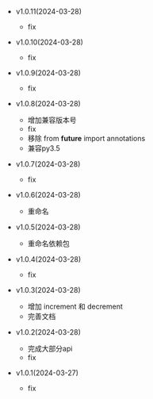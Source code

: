 - v1.0.11(2024-03-28)
    - fix

- v1.0.10(2024-03-28)
    - fix

- v1.0.9(2024-03-28)
    - fix

- v1.0.8(2024-03-28)
    - 增加兼容版本号
    - fix
    - 移除 from __future__ import annotations
    - 兼容py3.5

- v1.0.7(2024-03-28)
    - fix

- v1.0.6(2024-03-28)
    - 重命名

- v1.0.5(2024-03-28)
    - 重命名依赖包

- v1.0.4(2024-03-28)
    - fix

- v1.0.3(2024-03-28)
    - 增加 increment 和 decrement
    - 完善文档

- v1.0.2(2024-03-28)
    - 完成大部分api
    - fix

- v1.0.1(2024-03-27)
    - fix

